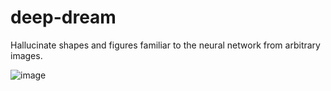 # deep-dream
Hallucinate shapes and figures familiar to the neural network from arbitrary images.

![image](https://github.com/ventus550/deep-dream/assets/58316065/9005afd2-a666-45c7-9105-4055f64ce309)

